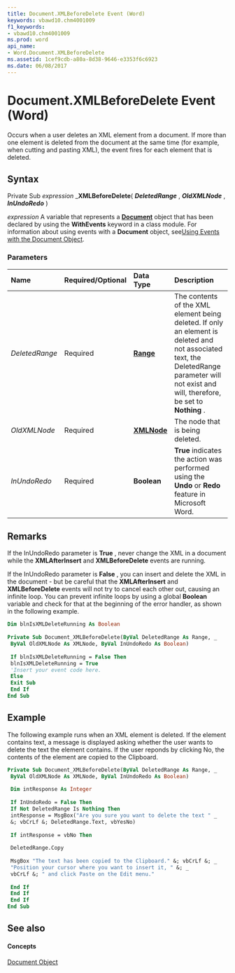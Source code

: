 ```yaml
---
title: Document.XMLBeforeDelete Event (Word)
keywords: vbawd10.chm4001009
f1_keywords:
- vbawd10.chm4001009
ms.prod: word
api_name:
- Word.Document.XMLBeforeDelete
ms.assetid: 1cef9cdb-a80a-8d38-9646-e3353f6c6923
ms.date: 06/08/2017
---
```



# Document.XMLBeforeDelete Event (Word)

Occurs when a user deletes an XML element from a document. If more than one element is deleted from the document at the same time (for example, when cutting and pasting XML), the event fires for each element that is deleted.


## Syntax

Private Sub  _expression_ _**XMLBeforeDelete**( **_DeletedRange_** , **_OldXMLNode_** , **_InUndoRedo_** )

 _expression_ A variable that represents a **[Document](document-object-word.md)** object that has been declared by using the **WithEvents** keyword in a class module. For information about using events with a **Document** object, see[Using Events with the Document Object](http://msdn.microsoft.com/library/2b043342-436a-5421-e8af-3c2c49684960%28Office.15%29.aspx).


### Parameters



|**Name**|**Required/Optional**|**Data Type**|**Description**|
|:-----|:-----|:-----|:-----|
| _DeletedRange_|Required| **[Range](range-object-word.md)**|The contents of the XML element being deleted. If only an element is deleted and not associated text, the DeletedRange parameter will not exist and will, therefore, be set to **Nothing** .|
| _OldXMLNode_|Required| **[XMLNode](xmlnode-object-word.md)**|The node that is being deleted.|
| _InUndoRedo_|Required| **Boolean**| **True** indicates the action was performed using the **Undo** or **Redo** feature in Microsoft Word.|

## Remarks

If the InUndoRedo parameter is **True** , never change the XML in a document while the **XMLAfterInsert** and **XMLBeforeDelete** events are running.

If the InUndoRedo parameter is **False** , you can insert and delete the XML in the document - but be careful that the **XMLAfterInsert** and **XMLBeforeDelete** events will not try to cancel each other out, causing an infinite loop. You can prevent infinite loops by using a global **Boolean** variable and check for that at the beginning of the error handler, as shown in the following example.




```vb
Dim blnIsXMLDeleteRunning As Boolean 
 
Private Sub Document_XMLBeforeDelete(ByVal DeletedRange As Range, _ 
 ByVal OldXMLNode As XMLNode, ByVal InUndoRedo As Boolean) 
 
 If blnIsXMLDeleteRunning = False Then 
 blnIsXMLDeleteRunning = True 
 'Insert your event code here. 
 Else 
 Exit Sub 
 End If 
End Sub
```


## Example

The following example runs when an XML element is deleted. If the element contains text, a message is displayed asking whether the user wants to delete the text the element contains. If the user reponds by clicking No, the contents of the element are copied to the Clipboard.


```vb
Private Sub Document_XMLBeforeDelete(ByVal DeletedRange As Range, _ 
 ByVal OldXMLNode As XMLNode, ByVal InUndoRedo As Boolean) 
 
 Dim intResponse As Integer 
 
 If InUndoRedo = False Then 
 If Not DeletedRange Is Nothing Then 
 intResponse = MsgBox("Are you sure you want to delete the text " _ 
 &; vbCrLf &; DeletedRange.Text, vbYesNo) 
 
 If intResponse = vbNo Then 
 
 DeletedRange.Copy 
 
 MsgBox "The text has been copied to the Clipboard." &; vbCrLf &; _ 
 "Position your cursor where you want to insert it, " &; _ 
 vbCrLf &; " and click Paste on the Edit menu." 
 
 End If 
 End If 
 End If 
End Sub
```


## See also


#### Concepts


[Document Object](document-object-word.md)

